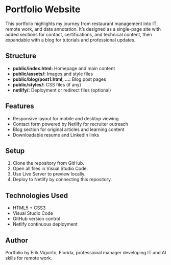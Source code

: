 # Portfolio Website

This portfolio highlights my journey from restaurant management into IT, remote work, and data annotation. It’s designed as a single-page site with added sections for contact, certifications, and technical content, then expandable with a blog for tutorials and professional updates.

## Structure

- **public/index.html:** Homepage and main content
- **public/assets/:** Images and style files
- **public/blog/post1.html, ...:** Blog post pages
- **public/styles/:** CSS files (if any)
- **netlify/:** Deployment or redirect files (optional)

## Features

- Responsive layout for mobile and desktop viewing
- Contact form powered by Netlify for recruiter outreach
- Blog section for original articles and learning content
- Downloadable resume and LinkedIn links

## Setup

1. Clone the repository from GitHub.
2. Open all files in Visual Studio Code.
3. Use Live Server to preview locally.
4. Deploy to Netlify by connecting this repository.

## Technologies Used

- HTML5 + CSS3
- Visual Studio Code
- GitHub version control
- Netlify continuous deployment

## Author

Portfolio by Erik Vigorito, Florida, professional manager developing IT and AI skills for remote work.

